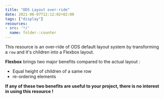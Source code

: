 ```yaml
---
title: "ODS Layout over-ride"
date: 2021-06-07T12:12:02+02:00
tags: ["display"]
resources:
- src: '*/'
  name: folder-:counter
---
```


This resource is an over-ride of ODS default layout system by transforming a `row` and it's children into a Flexbox layout.  

**Flexbox** brings two major benefits compared to the actual layout :

- Equal height of children of a same row
- re-ordering elements

**If any of these two benefits are useful to your project, there is no interest in using this resource !**  
